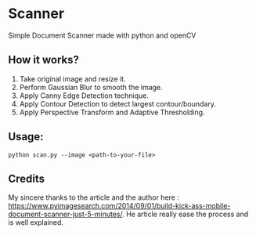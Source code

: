 # Scanner
Simple Document Scanner made with python and openCV

## How it works?
1) Take original image and resize it.
2) Perform Gaussian Blur to smooth the image.
3) Apply Canny Edge Detection technique.
4) Apply Contour Detection to detect largest contour/boundary.
5) Apply Perspective Transform and Adaptive Thresholding.

## Usage:

 ```
 python scan.py --image <path-to-your-file>
 
 ````
 
 ## Credits 
 My sincere thanks to the article and the author here : https://www.pyimagesearch.com/2014/09/01/build-kick-ass-mobile-document-scanner-just-5-minutes/.
 He article really ease the process and is well explained.

